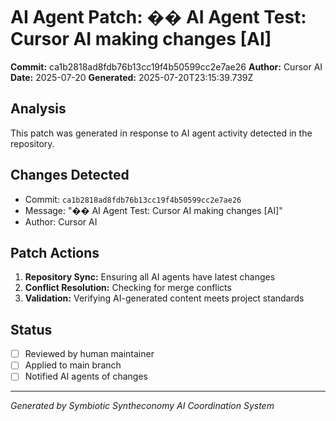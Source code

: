 # AI Agent Patch: �� AI Agent Test: Cursor AI making changes [AI]

**Commit:** ca1b2818ad8fdb76b13cc19f4b50599cc2e7ae26
**Author:** Cursor AI
**Date:** 2025-07-20
**Generated:** 2025-07-20T23:15:39.739Z

## Analysis

This patch was generated in response to AI agent activity detected in the repository.

## Changes Detected

- Commit: `ca1b2818ad8fdb76b13cc19f4b50599cc2e7ae26`
- Message: "�� AI Agent Test: Cursor AI making changes [AI]"
- Author: Cursor AI

## Patch Actions

1. **Repository Sync:** Ensuring all AI agents have latest changes
2. **Conflict Resolution:** Checking for merge conflicts
3. **Validation:** Verifying AI-generated content meets project standards

## Status

- [ ] Reviewed by human maintainer
- [ ] Applied to main branch
- [ ] Notified AI agents of changes

---
*Generated by Symbiotic Syntheconomy AI Coordination System*
